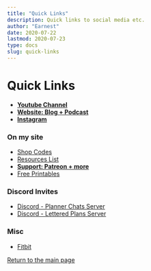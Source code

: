 ```yaml
---
title: "Quick Links"
description: Quick links to social media etc.
author: "Earnest"
date: 2020-07-22
lastmod: 2020-07-23
type: docs
slug: quick-links
---
```


# Quick Links
- **[Youtube Channel](https://youtube.com/c/letteredplans)**
- **[Website: Blog + Podcast](/)**
- **[Instagram](https://instagram.com/letteredplans)**

### On my site
- [Shop Codes](/docs/shops)
- [Resources List](/docs/resources)
- **[Support: Patreon + more](/docs/support)**
- [Free Printables](/docs/free-printables)

### Discord Invites
- [Discord - Planner Chats Server](https://discord.gg/u7RT8b8)
- [Discord - Lettered Plans Server](https://discord.gg/EduyGGv)

### Misc
- [Fitbit](https://www.fitbit.com/user/65TWLR)

[Return to the main page](/)
